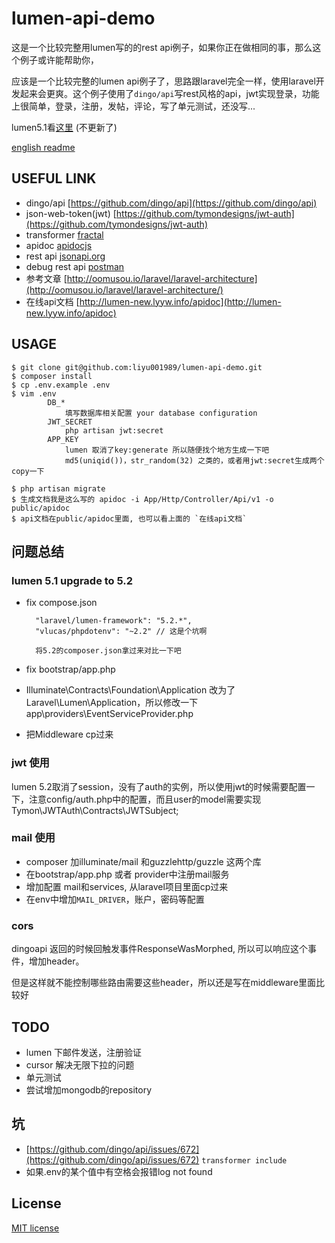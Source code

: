 # lumen-api-demo

这是一个比较完整用lumen写的的rest api例子，如果你正在做相同的事，那么这个例子或许能帮助你，

应该是一个比较完整的lumen api例子了，思路跟laravel完全一样，使用laravel开发起来会更爽。这个例子使用了`dingo/api`写rest风格的api，jwt实现登录，功能上很简单，登录，注册，发帖，评论，写了单元测试，还没写...

lumen5.1看[这里](https://github.com/liyu001989/lumen-api-demo/tree/5.1) (不更新了)

[english readme](./EN_README.md)


## USEFUL LINK
- dingo/api [https://github.com/dingo/api](https://github.com/dingo/api)
- json-web-token(jwt) [https://github.com/tymondesigns/jwt-auth](https://github.com/tymondesigns/jwt-auth)
- transformer [fractal](http://fractal.thephpleague.com/)
- apidoc [apidocjs](http://apidocjs.com/)
- rest api [jsonapi.org](http://jsonapi.org/format/)
- debug rest api [postman](https://chrome.google.com/webstore/detail/postman/fhbjgbiflinjbdggehcddcbncdddomop?hl=en)
- 参考文章 [http://oomusou.io/laravel/laravel-architecture](http://oomusou.io/laravel/laravel-architecture/)
- 在线api文档 [http://lumen-new.lyyw.info/apidoc](http://lumen-new.lyyw.info/apidoc)


## USAGE
```
$ git clone git@github.com:liyu001989/lumen-api-demo.git
$ composer install
$ cp .env.example .env
$ vim .env
        DB_*
            填写数据库相关配置 your database configuration
	    JWT_SECRET
            php artisan jwt:secret
	    APP_KEY
            lumen 取消了key:generate 所以随便找个地方生成一下吧
            md5(uniqid())，str_random(32) 之类的，或者用jwt:secret生成两个copy一下

$ php artisan migrate
$ 生成文档我是这么写的 apidoc -i App/Http/Controller/Api/v1 -o public/apidoc
$ api文档在public/apidoc里面, 也可以看上面的 `在线api文档`
```

## 问题总结

### lumen 5.1 upgrade to  5.2

- fix compose.json

        "laravel/lumen-framework": "5.2.*",
        "vlucas/phpdotenv": "~2.2" // 这是个坑啊
      
        将5.2的composer.json拿过来对比一下吧

- fix bootstrap/app.php
- Illuminate\Contracts\Foundation\Application 改为了Laravel\Lumen\Application，所以修改一下app\providers\EventServiceProvider.php
- 把Middleware cp过来


### jwt 使用

lumen 5.2取消了session，没有了auth的实例，所以使用jwt的时候需要配置一下，注意config/auth.php中的配置，而且user的model需要实现Tymon\JWTAuth\Contracts\JWTSubject;

### mail 使用

- composer 加illuminate/mail 和guzzlehttp/guzzle 这两个库
- 在bootstrap/app.php 或者 provider中注册mail服务
- 增加配置 mail和services, 从laravel项目里面cp过来
- 在env中增加`MAIL_DRIVER`，账户，密码等配置

### cors

dingoapi 返回的时候回触发事件ResponseWasMorphed, 所以可以响应这个事件，增加header。

但是这样就不能控制哪些路由需要这些header，所以还是写在middleware里面比较好

## TODO
- lumen 下邮件发送，注册验证
- cursor 解决无限下拉的问题
- 单元测试
- 尝试增加mongodb的repository

## 坑
- [https://github.com/dingo/api/issues/672](https://github.com/dingo/api/issues/672)  `transformer include`
- 如果.env的某个值中有空格会报错log not found

## License

[MIT license](http://opensource.org/licenses/MIT)
